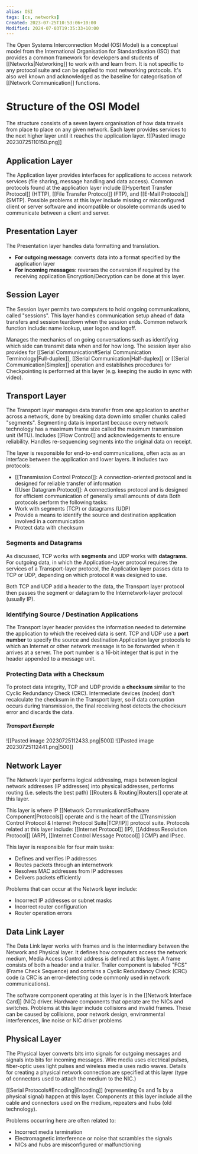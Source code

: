 ```yaml
---
alias: OSI
tags: [cs, networks]
Created: 2023-07-25T10:53:06+10:00
Modified: 2024-07-03T19:35:33+10:00
---
```

The Open Systems Interconnection Model (OSI Model) is a conceptual model from the International Organisation for Standardisation (ISO) that provides a common framework for developers and students of [[Networks|Networking]] to work with and learn from. It is not specific to any protocol suite and can be applied to most networking protocols. It's also well known and acknowledged as the baseline for categorisation of [[Network Communication]] functions. 
# Structure of the OSI Model
The structure consists of a seven layers organisation of how data travels from place to place on any given network. Each layer provides services to the next higher layer until it reaches the application layer.
![[Pasted image 20230725110150.png]]

## Application Layer
The Application layer provides interfaces for applications to access network services (file sharing, message handling and data access). Common protocols found at the application layer include [[Hypertext Transfer Protocol]] (HTTP), [[File Transfer Protocol]] (FTP), and [[E-Mail Protocols]] (SMTP). Possible problems at this layer include missing or misconfigured client or server software and incompatible or obsolete commands used to communicate between a client and server.

## Presentation Layer
The Presentation layer handles data formatting and translation. 
- **For outgoing message**: converts data into a format specified by the application layer
- **For incoming messages**: reverses the conversion if required by the receiving application
Encryption/Decryption can be done at this layer.

## Session Layer 
The Session layer permits two computers to hold ongoing communications, called "sessions". This layer handles communication setup ahead of data transfers and session teardown when the session ends. Common network function include: name lookup, user logon and logoff. 

Manages the mechanics of on going conversations such as identifying which side can transmit data when and for how long. The session layer also provides for [[Serial Communication#Serial Communication Terminology|Full-duplex]], [[Serial Communication|Half-duplex]] or [[Serial Communication|Simplex]] operation and establishes procedures for Checkpointing is performed at this layer (e.g. keeping the audio in sync with video).

## Transport Layer
The Transport layer manages data transfer from one application to another across a network, done by breaking data down into smaller chunks called "segments". Segmenting data is important because every network technology has a maximum frame size called the maximum transmission unit (MTU). Includes [[Flow Control]] and acknowledgements to ensure reliability. Handles re-sequencing segments into the original data on receipt. 

The layer is responsible for end-to-end communications, often acts as an interface between the application and lower layers. It includes two protocols: 
- [[Transmission Control Protocol]]: A connection-oriented protocol and is designed for reliable transfer of information 
- [[User Datagram Protocol]]: A connectionless protocol and is designed for efficient communication of generally small amounts of data
Both protocols perform the following tasks:
- Work with segments (TCP) or datagrams (UDP)
- Provide a means to identify the source and destination application involved in a communication
- Protect data with checksum
### Segments and Datagrams
As discussed, TCP works with **segments** and UDP works with **datagrams**. For outgoing data, in which the Application-layer protocol requires the services of a Transport-layer protocol, the Application layer passes data to TCP or UDP, depending on which protocol it was designed to use.

Both TCP and UDP add a header to the data, the Transport layer protocol then passes the segment or datagram to the Internetwork-layer protocol (usually IP). 
### Identifying Source / Destination Applications 
The Transport layer header provides the information needed to determine the application to which the received data is sent. TCP and UDP use a **port number** to specify the source and destination Application layer protocols to which an Internet or other network message is to be forwarded when it arrives at a server. The port number is a 16-bit integer that is put in the header appended to a message unit. 
### Protecting Data with a Checksum
To protect data integrity, TCP and UDP provide a **checksum** similar to the Cyclic Redundancy Check (CRC). Intermediate devices (nodes) don't recalculate the checksum in the Transport layer, so if data corruption occurs during transmission, the final receiving host detects the checksum error and discards the data.
##### Transport Example
![[Pasted image 20230725112433.png|500]]
![[Pasted image 20230725112441.png|500]]

## Network Layer
The Network layer performs logical addressing, maps between logical network addresses (IP addresses) into physical addresses, performs routing (i.e. selects the best path) [[Routers & Routing|Routers]] operate at this layer.

This layer is where IP [[Network Communication#Software Component|Protocols]] operate and is the heart of the [[Transmission Control Protocol & Internet Protocol Suite|TCP/IP]] protocol suite. Protocols related at this layer include: [[Internet Protocol]] (IP), [[Address Resolution Protocol]] (ARP), [[Internet Control Message Protocol]] (ICMP) and IPsec. 

This layer is responsible for four main tasks:
- Defines and verifies IP addresses
- Routes packets through an internetwork 
- Resolves MAC addresses from IP addresses
- Delivers packets efficiently

Problems that can occur at the Network layer include: 
- Incorrect IP addresses or subnet masks
- Incorrect router configuration
- Router operation errors
## Data Link Layer
The Data Link layer works with frames and is the intermediary between the Network and Physical layer. It defines how computers access the network medium, Media Access Control address is defined at this layer. A frame consists of both a header and a trailer. Trailer component is labeled "FCS" (Frame Check Sequence) and contains a Cyclic Redundancy Check (CRC) code (a CRC is an error-detecting code commonly used in network communications).

The software component operating at this layer is in the [[Network Interface Card]] (NIC) driver. Hardware components that operate are the NICs and switches. Problems at this layer include collisions and invalid frames. These can be caused by collisions, poor network design, environmental interferences, line noise or NIC driver problems

## Physical Layer
The Physical layer converts bits into signals for outgoing messages and signals into bits for incoming messages. Wire media uses electrical pulses, fiber-optic uses light pulses and wireless media uses radio waves. Details for creating a physical network connection are specified at this layer (type of connectors used to attach the medium to the NIC.)

[[Serial Protocols#Encoding|Encoding]] (representing 0s and 1s by a physical signal) happen at this layer. Components at this layer include all the cable and connectors used on the medium, repeaters and hubs (old technology).

Problems occurring here are often related to:
- Incorrect media termination
- Electromagnetic interference or noise that scrambles the signals 
- NICs and hubs are misconfigured or malfunctioning
